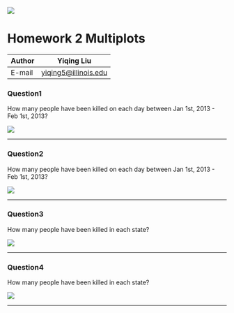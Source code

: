 ![](https://ws2.sinaimg.cn/large/006tNbRwly1fvgrxaqgt6j30360360sz.jpg)
# Homework 2 Multiplots

|Author|Yiqing Liu|
|---|---
|E-mail|yiqing5@illinois.edu

### Question1
How many people have been killed on each day between Jan 1st, 2013 - Feb 1st, 2013?

 ![](https://ws1.sinaimg.cn/large/006tNbRwly1fvh0wa8bmij30rs0goaa9.jpg)

****
### Question2
How many people have been killed on each day between Jan 1st, 2013 - Feb 1st, 2013?

![](https://ws2.sinaimg.cn/large/006tNbRwly1fvh0wt833wj30rs0gomxc.jpg)
****
### Question3
How many people have been killed in each state?

![](https://ws4.sinaimg.cn/large/006tNbRwly1fvh0wwrcglj30rs0godgh.jpg)
****
### Question4
How many people have been killed in each state?

![](https://ws4.sinaimg.cn/large/006tNbRwly1fvh0x0fv3bj30rs0goq3k.jpg)
****


